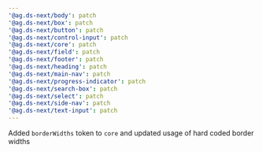 ```yaml
---
'@ag.ds-next/body': patch
'@ag.ds-next/box': patch
'@ag.ds-next/button': patch
'@ag.ds-next/control-input': patch
'@ag.ds-next/core': patch
'@ag.ds-next/field': patch
'@ag.ds-next/footer': patch
'@ag.ds-next/heading': patch
'@ag.ds-next/main-nav': patch
'@ag.ds-next/progress-indicator': patch
'@ag.ds-next/search-box': patch
'@ag.ds-next/select': patch
'@ag.ds-next/side-nav': patch
'@ag.ds-next/text-input': patch
---
```


Added `borderWidths` token to `core` and updated usage of hard coded border widths
